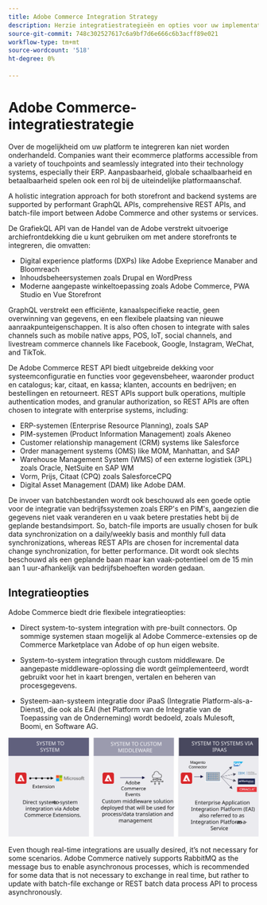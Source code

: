 ```yaml
---
title: Adobe Commerce Integration Strategy
description: Herzie integratiestrategieën en opties voor uw implementatie van de Handel van de Adobe.
source-git-commit: 748c302527617c6a9bf7d6e666c6b3acff89e021
workflow-type: tm+mt
source-wordcount: '518'
ht-degree: 0%

---
```



# Adobe Commerce-integratiestrategie

Over de mogelijkheid om uw platform te integreren kan niet worden onderhandeld. Companies want their ecommerce platforms accessible from a variety of touchpoints and seamlessly integrated into their technology systems, especially their ERP. Aanpasbaarheid, globale schaalbaarheid en betaalbaarheid spelen ook een rol bij de uiteindelijke platformaanschaf.

A holistic integration approach for both storefront and backend systems are supported by performant GraphQL APIs, comprehensive REST APIs, and batch-file import between Adobe Commerce and other systems or services.

De GrafiekQL API van de Handel van de Adobe verstrekt uitvoerige archiefrontdekking die u kunt gebruiken om met andere storefronts te integreren, die omvatten:

- Digital experience platforms (DXPs) like Adobe Exeprience Manaber and Bloomreach
- Inhoudsbeheersystemen zoals Drupal en WordPress
- Moderne aangepaste winkeltoepassing zoals Adobe Commerce, PWA Studio en Vue Storefront

GraphQL verstrekt een efficiënte, kanaalspecifieke reactie, geen overwinning van gegevens, en een flexibele plaatsing van nieuwe aanraakpunteigenschappen. It is also often chosen to integrate with sales channels such as mobile native apps, POS, IoT, social channels, and livestream commerce channels like Facebook, Google, Instagram, WeChat, and TikTok.

De Adobe Commerce REST API biedt uitgebreide dekking voor systeemconfiguratie en functies voor gegevensbeheer, waaronder product en catalogus; kar, citaat, en kassa; klanten, accounts en bedrijven; en bestellingen en retourneert. REST APIs support bulk operations, multiple authentication modes, and granular authorization, so REST APIs are often chosen to integrate with enterprise systems, including:

- ERP-systemen (Enterprise Resource Planning), zoals SAP
- PIM-systemen (Product Information Management) zoals Akeneo
- Customer relationship management (CRM) systems like Salesforce
- Order management systems (OMS) like MOM, Manhattan, and SAP
- Warehouse Management System (WMS) of een externe logistiek (3PL) zoals Oracle, NetSuite en SAP WM
- Vorm, Prijs, Citaat (CPQ) zoals SalesforceCPQ
- Digital Asset Management (DAM) like Adobe DAM.

De invoer van batchbestanden wordt ook beschouwd als een goede optie voor de integratie van bedrijfssystemen zoals ERP&#39;s en PIM&#39;s, aangezien die gegevens niet vaak veranderen en u vaak betere prestaties hebt bij de geplande bestandsimport. So, batch-file imports are usually chosen for bulk data synchronization on a daily/weekly basis and monthly full data synchronizations, whereas REST APIs are chosen for incremental data change synchronization, for better performance. Dit wordt ook slechts beschouwd als een geplande baan maar kan vaak-potentieel om de 15 min aan 1 uur-afhankelijk van bedrijfsbehoeften worden gedaan.

## Integratieopties

Adobe Commerce biedt drie flexibele integratieopties:

- Direct system-to-system integration with pre-built connectors. Op sommige systemen staan mogelijk al Adobe Commerce-extensies op de Commerce Marketplace van Adobe of op hun eigen website.

- System-to-system integration through custom middleware. De aangepaste middleware-oplossing die wordt geïmplementeerd, wordt gebruikt voor het in kaart brengen, vertalen en beheren van procesgegevens.

- Systeem-aan-systeem integratie door iPaaS (Integratie Platform-als-a-Dienst), die ook als EAI (het Platform van de Integratie van de Toepassing van de Onderneming) wordt bedoeld, zoals Mulesoft, Boomi, en Software AG.

![Adobe Commerce integration options](../../assets/playbooks/integration-options.svg)

Even though real-time integrations are usually desired, it’s not necessary for some scenarios. Adobe Commerce natively supports RabbitMQ as the message bus to enable asynchronous processes, which is recommended for some data that is not necessary to exchange in real time, but rather to update with batch-file exchange or REST batch data process API to process asynchronously.
